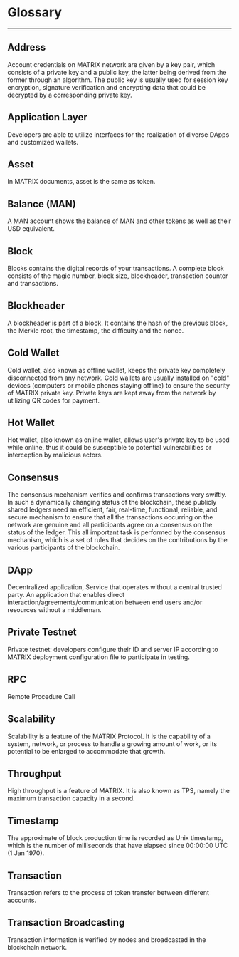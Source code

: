 # Glossary
---
## Address	
Account credentials on MATRIX network are given by a key pair, which consists of a private key and a public key, the latter being derived from the former through an algorithm. The public key is usually used for session key encryption, signature verification and encrypting data that could be decrypted by a corresponding private key.
## Application Layer	
Developers are able to utilize interfaces for the realization of diverse DApps and customized wallets.  
## Asset	
In MATRIX documents, asset is the same as token.
## Balance (MAN)
A MAN account shows the balance of MAN and other tokens as well as their USD equivalent.
## Block	
Blocks contains the digital records of your transactions. A complete block consists of the magic number, block size, blockheader, transaction counter and transactions. 
## Blockheader	
A blockheader is part of a block. It contains the hash of the previous block, the Merkle root, the timestamp, the difficulty and the nonce.
## Cold Wallet	
Cold wallet, also known as offline wallet, keeps the private key completely disconnected from any network. Cold wallets are usually installed on "cold" devices (computers or mobile phones staying offline) to ensure the security of MATRIX private key. Private keys are kept away from the network by utilizing QR codes for payment.
## Hot Wallet	
Hot wallet, also known as online wallet, allows user's private key to be used while online, thus it could be susceptible to potential vulnerabilities or interception by malicious actors.
## Consensus	
The consensus mechanism verifies and confirms transactions very swiftly. In such a dynamically changing status of the blockchain, these publicly shared ledgers need an efficient, fair, real-time, functional, reliable, and secure mechanism to ensure that all the transactions occurring on the network are genuine and all participants agree on a consensus on the status of the ledger. This all important task is performed by the consensus mechanism, which is a set of rules that decides on the contributions by the various participants of the blockchain.
## DApp
Decentralized application, Service that operates without a central trusted party. An application that enables direct interaction/agreements/communication between end users and/or resources without a middleman.	
## Private Testnet
Private testnet: developers configure their ID and server IP according to MATRIX deployment configuration file to participate in testing. 
## RPC 
Remote Procedure Call
## Scalability	
Scalability is a feature of the MATRIX Protocol. It is the capability of a system, network, or process to handle a growing amount of work, or its potential to be enlarged to accommodate that growth.	
## Throughput
High throughput is a feature of MATRIX. It is also known as TPS, namely the maximum transaction capacity in a second.
## Timestamp	
The approximate of block production time is recorded as Unix timestamp, which is the number of milliseconds that have elapsed since 00:00:00 UTC (1 Jan 1970).
## Transaction	
Transaction refers to the process of token transfer between different accounts.
## Transaction Broadcasting	
Transaction information is verified by nodes and broadcasted in the blockchain network.

